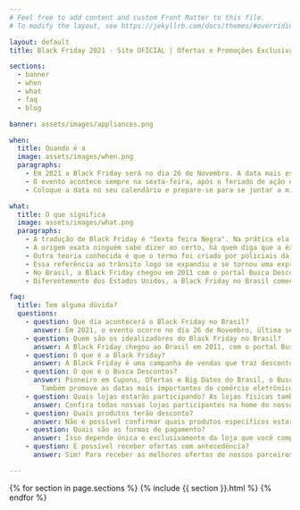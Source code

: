 ```yaml
---
# Feel free to add content and custom Front Matter to this file.
# To modify the layout, see https://jekyllrb.com/docs/themes/#overriding-theme-defaults

layout: default
title: Black Friday 2021 - Site OFICIAL | Ofertas e Promoções Exclusivas

sections:
  - banner
  - when
  - what
  - faq
  - blog

banner: assets/images/appliances.png

when:
  title: Quando é a
  image: assets/images/when.png
  paragraphs: 
    - Em 2021 a Black Friday será no dia 26 de Novembro. A data mais esperada com ofertas do Brasil está chegando!
    - O evento acontece sempre na sexta-feira, após o feriado de ação de graças nos Estados Unidos.
    - Coloque a data no seu calendário e prepare-se para se juntar a milhões de consumidores em todo o mundo que irão fazer negócios incríveis comprando os produtos de seus sonhos.

what:
  title: O que significa
  image: assets/images/what.png
  paragraphs:
    - A tradução de Black Friday é "Sexta feira Negra". Na prática ela tem o significado da maior data de ofertas do Brasil!
    - A origem exata ninguém sabe dizer ao certo, há quem diga que a expressão nasceu no final do século XIX após duas instituições financeiras terem quebrado no mesmo dia em plena corrida do ouro. Coincidentemente, em uma sexta-feira.
    - Outra teoria conhecida é que o termo foi criado por policiais da Filadélfia na década de 60 para se referir ao dia após o feriado do Dia de Ação de Graças em que o trânsito se tornou um caos. Graças a isso, surgiu então uma grande oportunidade de venda para os lojistas que se aproveitavam disso e faziam diversas promoções para atrair quem passasse por lá.
    - Essa referência ao trânsito logo se expandiu e se tornou uma expressão local às ofertas, se transformando em uma grande tradição de compras.
    - No Brasil, a Black Friday chegou em 2011 com o portal Busca Descontos, e desde então cresce exponencialmente, batendo recorde de vendas ano a ano.
    - Diferentemente dos Estados Unidos, a Black Friday no Brasil começou como um evento exclusivamente online que passou para o varejo físico e atualmente atinge desde o pequeno até o grande varejista.

faq:
  title: Tem alguma dúvida?
  questions: 
    - question: Que dia acontecerá o Black Friday no Brasil? 
      answer: Em 2021, o evento ocorre no dia 26 de Novembro, última sexta-feira do mês.
    - question: Quem são os idealizadores do Black Friday no Brasil?
      answer: A Black Friday chegou ao Brasil em 2011, com o portal Busca Descontos, e desde então cresce exponencialmente, batendo recorde de vendas ano a ano.
    - question: O que é a Black Friday?
      answer: A Black Friday é uma campanha de vendas que traz descontos relevantes em produtos de todas as categorias, como smartphones, notebooks, eletrodomésticos, TVs, roupas, calçados, livros e muito mais. A grande vantagem da Black Friday é aproveitar os altos descontos. Além da economia, você não passa pelo stress e cansaço de comprar tudo na última hora. Nada como aquela tranquilidade no fim do ano, né?
    - question: O que é o Busca Descontos?
      answer: Pioneiro em Cupons, Ofertas e Big Dates do Brasil, o Busca Descontos desde 2010 oferece para os e-consumidores de todo o país ofertas e cupons de descontos nos maiores e melhores lojistas. 
        Também promove as datas mais importantes do comércio eletrônico, como Black Friday, Cyber Monday, Brasil Game Day, Boxing Week, Mega Saldão e Dia do Frete Grátis.
    - question: Quais lojas estarão participando? As lojas físicas também participam?
      answer: Confira todas nossas lojas participantes na home do nosso site www.blackfriday.com.br. Exceto por elas, não respondemos por atitudes de quaisquer outras lojas, sejam elas positivas ou negativas.
    - question: Quais produtos terão desconto?
      answer: Não é possível confirmar quais produtos específicos estarão em promoção, isso porque também depende exclusivamente das lojas participantes. A lista de itens com desconto estará disponível no dia do evento, tanto no nosso site quanto no site dos lojistas.
    - question: Quais são as formas de pagamento?
      answer: Isso depende única e exclusivamente da loja que você comprar seu produto. Teremos várias lojas participantes e cada uma tem suas próprias formas de pagamento.
    - question: É possível receber ofertas com antecedência?
      answer: Sim! Para receber as melhores ofertas de nossos parceiros com antecedência basta cadastrar seu email agora mesmo na nossa home www.blackfriday.com.br.

---
```


{% for section in page.sections %}
  {% include {{ section }}.html %}
{% endfor %}